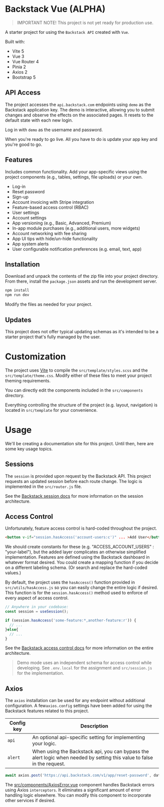 # Backstack Vue (ALPHA)

> IMPORTANT NOTE! This project is not yet ready for production use.

A starter project for using the `Backstack API` created with `Vue`.

Built with:

- Vite 5
- Vue 3
- Vue Router 4
- Pinia 2
- Axios 2
- Bootstrap 5

## API Access

The project accesses the `api.backstack.com` endpoints using `demo` as the Backstack application key. The demo is interactive, allowing you to submit changes and observe the effects on the associated pages. It resets to the default state with each new login. 

Log in with `demo` as the username and password. 

When you're ready to go live. All you have to do is update your app key and you're good to go.


## Features

Includes common functionality. Add your app-specific views using the project components (e.g., tables, settings, file uploads) or your own.

- Log-in
- Reset password
- Sign-up
- Account invoicing with Stripe integration
- Feature-based access control (RBAC)
- User settings
- Account settings
- App versioning (e.g., Basic, Advanced, Premium)
- In-app module purchases (e.g., additional users, more widgets)
- Account networking with fee sharing
- App UI tips with hide/un-hide functionality
- App system alerts
- User configurable notification preferences (e.g. email, text, app)

## Installation

Download and unpack the contents of the zip file into your project directory. From there, install the `package.json` assets and run the development server.

```sh
npm install
npm run dev
```

Modify the files as needed for your project.

## Updates

This project does not offer typical updating schemas as it's intended to be a starter project that's fully managed by the user.

# Customization

The project uses [Vite](https://vitejs.dev/) to compile the `src/template/styles.scss` and the `src/template/theme.css`. Modify either of these files to meet your project theming requirements.

You can directly edit the components included in the `src/components` directory.


Everything controlling the structure of the project (e.g. layout, navigation) is located in `src/template` for your convenience.

# Usage

We'll be creating a documentation site for this project. Until then, here are some key usage topics.

## Sessions

The `session` is provided upon request by the Backstack API. This project requests an updated session before each route change. The logic is implemented in the `src/router.js` file.

See the [Backstack session docs](https://backstack.com/sessions.html) for more information on the session architecture.

## Access Control


Unfortunately, feature access control is hard-coded throughout the project. 

```html
<button v-if="session.hasAccess('account-users:c')" ... >Add User</button>
```

We should create constants for these (e.g. "ACCESS_ACCOUNT_USERS" : "your-label"), but the added layer complicates an otherwise simplified implementation. Features are defined using the Backstack dashboard in whatever format desired. You could create a mapping function if you decide on a different labeling schema. (Or search and replace the hard-coded values.)

By default, the project uses the `hasAccess()` function provided in `src/utils/hasAccess.js` so you can easily change the entire logic if desired. This function is for the `session.hasAccess()` method used to enforce of every aspect of access control.

```js
// Anywhere in your codebase:
const session = useSession();

if (session.hasAccess('some-feature:*,another-feature:r')) {
  // ...
}else{
  // ...
}
```


See the [Backstack access control docs](https://backstack.com/access-control.html) for 
more information on the entire architecture.

> Demo mode uses an independent schema for access control while developing. See `.env.local` for the assignment and `src/session.js` for the implementation.

## Axios

The `axios` installation can be used for any endpoint without additional configuration. A few`axios.config` settings have been added for using the Backstack features related to this project.

| Config key | Description                                                                                                             |
| ---------- | ----------------------------------------------------------------------------------------------------------------------- |
| `api`      | An optional api-specific setting for implementing your logic.                                                           |
| `alert`    | When using the Backstack api, you can bypass the alert logic when needed by setting this value to false in the request. |

```js
await axios.post('https://api.backstack.com/v1/app/reset-password', data, { api: 'backstack' }) ...
```

The [src/components/AxiosError.vue](https://github.com/deloachtech/backstack-vue/blob/main/src/components/AxiosError.vue) component handles Backstack errors using Axios `interceptors`. It eliminates a significant amount of error handling logic elsewhere. You can modify this component to incorporate other services if desired.

